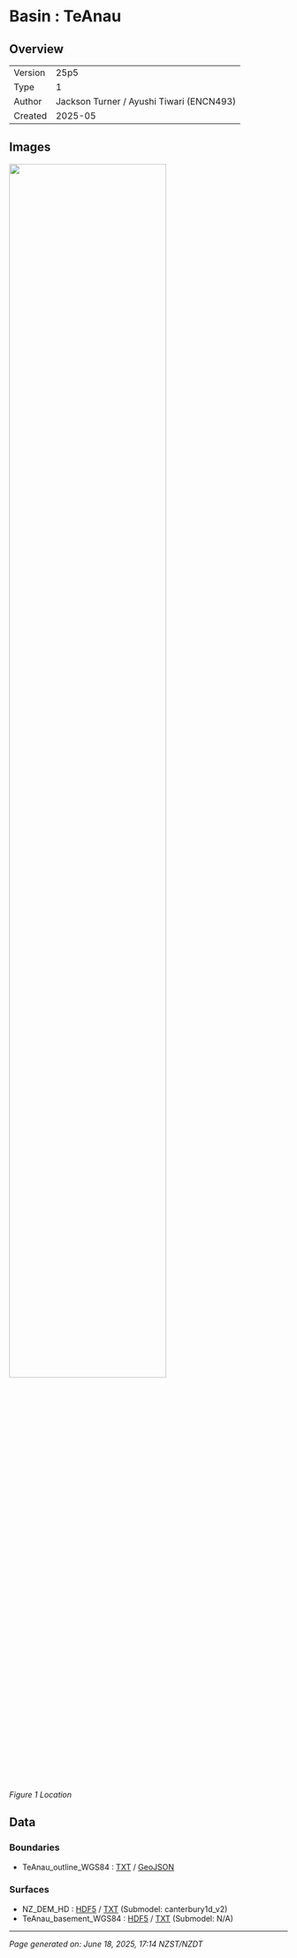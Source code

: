 # Basin : TeAnau

## Overview
|         |                     |
|---------|---------------------|
| Version | 25p5           |
| Type    | 1        |
| Author  | Jackson Turner / Ayushi Tiwari (ENCN493)            |
| Created | 2025-05           |


## Images
<a href="../images/regional/TeAnau_basin_map.png"><img src="../images/regional/TeAnau_basin_map.png" width="75%"></a>

*Figure 1 Location*


## Data
### Boundaries
- TeAnau_outline_WGS84 : [TXT](../../velocity_modelling/data/regional/TeAnau/TeAnau_outline_WGS84.txt) / [GeoJSON](../../velocity_modelling/data/regional/TeAnau/TeAnau_outline_WGS84.geojson)

### Surfaces
- NZ_DEM_HD : [HDF5](../../velocity_modelling/data/global/surface/NZ_DEM_HD.h5) / [TXT](../../velocity_modelling/data/global/surface/NZ_DEM_HD.in) (Submodel: canterbury1d_v2)
- TeAnau_basement_WGS84 : [HDF5](../../velocity_modelling/data/regional/TeAnau/TeAnau_basement_WGS84.h5) / [TXT](../../velocity_modelling/data/regional/TeAnau/TeAnau_basement_WGS84.in) (Submodel: N/A)

---
*Page generated on: June 18, 2025, 17:14 NZST/NZDT*
